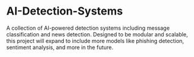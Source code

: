 # AI-Detection-Systems
A collection of AI-powered detection systems including message classification and news detection. Designed to be modular and scalable, this project will expand to include more models like phishing detection, sentiment analysis, and more in the future.
